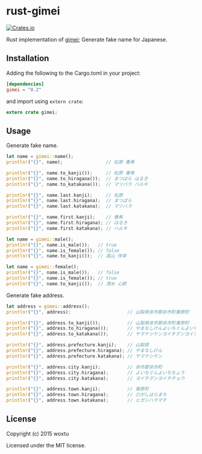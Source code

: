 # rust-gimei

[![Crates.io](https://img.shields.io/crates/v/gimei.svg?style=flat-square)](https://crates.io/crates/gimei)

Rust implementation of [gimei](https://github.com/willnet/gimei); Generate fake name for Japanese.

## Installation

Adding the following to the Cargo.toml in your project:

```toml
[dependencies]
gimei = "0.2"
```

and import using `extern crate`:

```rust
extern crate gimei;
```

## Usage

Generate fake name.

```rust
let name = gimei::name();
println!("{}", name);                // 松原 春希

println!("{}", name.to_kanji());     // 松原 春希
println!("{}", name.to_hiragana());  // まつばら はるき
println!("{}", name.to_katakana());  // マツバラ ハルキ

println!("{}", name.last.kanji);     // 松原
println!("{}", name.last.hiragana);  // まつばら
println!("{}", name.last.katakana);  // マツバラ

println!("{}", name.first.kanji);    // 春希
println!("{}", name.first.hiragana); // はるき
println!("{}", name.first.katakana); // ハルキ
```

```rust
let name = gimei::male();
println!("{}", name.is_male());   // true
println!("{}", name.is_female()); // false
println!("{}", name.to_kanji());  // 高山 伴幸
```

```rust
let name = gimei::female();
println!("{}", name.is_male());   // false
println!("{}", name.is_female()); // true
println!("{}", name.to_kanji());  // 清水 心鈴
```

Generate fake address.

```rust
let address = gimei::address();
println!("{}", address);                     // 山梨県余市郡余市町東原町

println!("{}", address.to_kanji());          // 山梨県余市郡余市町東原町
println!("{}", address.to_hiragana());       // やまなしけんよいちぐんよいちちょうひがしはらまち
println!("{}", address.to_katakana());       // ヤマナシケンヨイチグンヨイチチョウヒガシハラマチ

println!("{}", address.prefecture.kanji);    // 山梨県
println!("{}", address.prefecture.hiragana); // やまなしけん
println!("{}", address.prefecture.katakana); // ヤマナシケン

println!("{}", address.city.kanji);          // 余市郡余市町
println!("{}", address.city.hiragana);       // よいちぐんよいちちょう
println!("{}", address.city.katakana);       // ヨイチグンヨイチチョウ

println!("{}", address.town.kanji);          // 東原町
println!("{}", address.town.hiragana);       // ひがしはらまち
println!("{}", address.town.katakana);       // ヒガシハラマチ
```

## License
Copyright (c) 2015 woxtu

Licensed under the MIT license.
